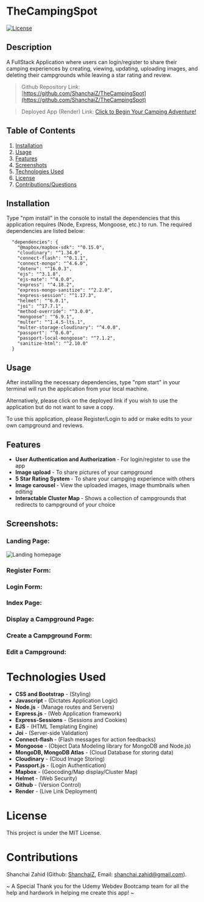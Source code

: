 # TheCampingSpot

[![License](https://img.shields.io/badge/License-Apache_2.0-blue.svg)](https://opensource.org/licenses/Apache-2.0)

## Description
A FullStack Application where users can login/register to share their camping experiences by creating, viewing, updating, uploading images, and deleting their campgrounds while leaving a star rating and review.

> Github Repository Link: [https://github.com/ShanchaiZ/TheCampingSpot](https://github.com/ShanchaiZ/TheCampingSpot)

> Deployed App (Render) Link: [Click to Begin Your Camping Adventure!](https://thecampingspot-kcqj.onrender.com)


## Table of Contents

1. [Installation](#installation)
2. [Usage](#usage)
2. [Features](#features)
3. [Screenshots](#screenshots)
4. [Technologies Used](#technologies-used)
5. [License](#license)
6. [Contributions/Questions](#contributions)

## Installation

Type "npm install" in the console to install the dependencies that this application requires (Node, Express, Mongoose, etc.) to run. The required dependencies are listed below:

```
  "dependencies": {
    "@mapbox/mapbox-sdk": "^0.15.0",
    "cloudinary": "^1.34.0",
    "connect-flash": "^0.1.1",
    "connect-mongo": "^4.6.0",
    "dotenv": "^16.0.3",
    "ejs": "^3.1.8",
    "ejs-mate": "^4.0.0",
    "express": "^4.18.2",
    "express-mongo-sanitize": "^2.2.0",
    "express-session": "^1.17.3",
    "helmet": "^6.0.1",
    "joi": "^17.7.1",
    "method-override": "^3.0.0",
    "mongoose": "^6.9.1",
    "multer": "^1.4.5-lts.1",
    "multer-storage-cloudinary": "^4.0.0",
    "passport": "^0.6.0",
    "passport-local-mongoose": "^7.1.2",
    "sanitize-html": "^2.10.0"
  }
```

## Usage
After installing the necessary dependencies, type "npm start" in your terminal will run the application from your local machine.
<p> Alternatively, please click on the deployed link if you wish to use the application but do not want to save a copy.</p>
<p> To use this application, please Register/Login to add or make edits to your own campground and reviews.</p>

## Features

* <b> User Authentication and Authorization </b> - For login/register to use the app 
* <b>Image upload</b> - To share pictures of your campground 
* <b> 5 Star Rating System </b> - To share your campging experience with others
* <b> Image carousel </b> - View the uploaded images, image thumbnails when editing
* <b> Interactable Cluster Map </b> - Shows a collection of campgrounds that redirects to campground of your choice

## Screenshots:

### Landing Page:
![Landing homepage](./public/images/app1.png)

### Register Form:

### Login Form:

### Index Page:

### Display a Campground Page:

### Create a Campground Form:

### Edit a Campground:


#  Technologies Used

* <b>CSS and Bootstrap</b> - (Styling)
* <b>Javascript</b> - (Dictates Application Logic)
* <b>Node.js</b> - (Manage routes and Servers)
* <b>Express.js</b> - (Web Application framework)
* <b>Express-Sessions</b> - (Sessions and Cookies)
* <b>EJS</b> - (HTML Templating Engine)
* <b>Joi</b> - (Server-side Validation)
* <b>Connect-flash </b> - (Flash messages for action feedbacks)
* <b>Mongoose</b> - (Object Data Modeling library for MongoDB and Node.js)
* <b>MongoDB, MongoDB Atlas</b> - (Cloud Database for storing data)
* <b>Cloudinary</b> - (Cloud Image Storing)
* <b>Passport.js</b> - (Login Authentication) 
* <b>Mapbox</b> - (Geocoding/Map display/Cluster Map) 
* <b>Helmet</b> - (Web Security)
* <b>Github</b> - (Version Control)
* <b>Render</b> - (Live Link Deployment)


#  License
This project is under the MIT License.

# Contributions

Shanchai Zahid (Github: [ShanchaiZ](https://github.com/ShanchaiZ), Email: shanchai.zahid@gmail.com).
<br>

~ A Special Thank you for the Udemy Webdev Bootcamp team for all the help and hardwork in helping me create this app! ~ 
